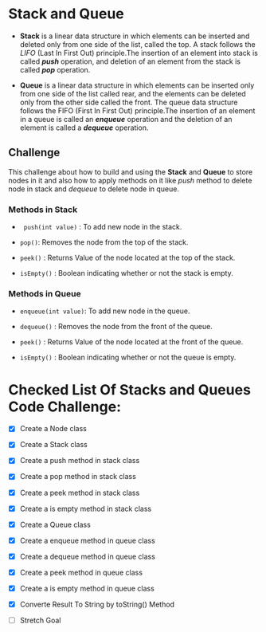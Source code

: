 # Stack and Queue

* **Stack** is a linear data structure in which elements can be inserted and deleted only from one side of the list, called the top. A stack follows the *LIFO* (Last In First Out) principle.The insertion of an element into stack is called ***push*** operation, and deletion of an element from the stack is called ***pop*** operation.

* **Queue** is a linear data structure in which elements can be inserted only from one side of the list called rear, and the elements can be deleted only from the other side called the front. The queue data structure follows the FIFO (First In First Out) principle.The insertion of an element in a queue is called an ***enqueue*** operation and the deletion of an element is called a ***dequeue*** operation.

## Challenge

This challenge about how to build and using the **Stack** and **Queue** to store nodes in it and also how to apply methods on it like *push* method to delete node in stack and *dequeue* to delete node in queue.

###  Methods in Stack

* ` push(int value)` : To add new node in the stack.

* `pop()`: Removes the node from the top of the stack.

* `peek()` : Returns Value of the node located at the top of the stack.

* `isEmpty()` : Boolean indicating whether or not the stack is empty.

###  Methods in Queue

* `enqueue(int value)`: To add new node in the queue.

* `dequeue()` : Removes the node from the front of the queue.

* `peek()`  : Returns Value of the node located at the front of the queue.

* `isEmpty()` : Boolean indicating whether or not the queue is empty.

# Checked List Of Stacks and Queues Code Challenge:

- [x] Create a Node class

- [x] Create a Stack class

- [x] Create a push method in stack class

- [x] Create a pop method in stack class

- [x] Create a peek method in stack class

- [x] Create a is empty method in stack class

- [x] Create a Queue class

- [x] Create a enqueue method in queue class

- [x] Create a dequeue method in queue class

- [x] Create a peek method in queue class

- [x] Create a is empty method in queue class

- [x] Converte Result To String by toString() Method

- [ ] Stretch Goal
    